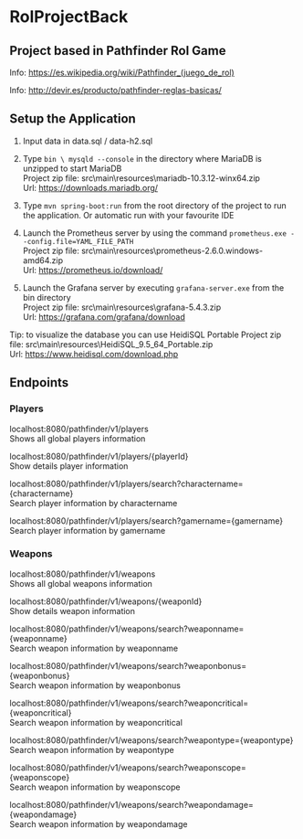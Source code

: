 # RolProjectBack

## Project based in Pathfinder Rol Game  

Info: https://es.wikipedia.org/wiki/Pathfinder_(juego_de_rol)  

Info: http://devir.es/producto/pathfinder-reglas-basicas/  


## Setup the Application  

1. Input data in data.sql / data-h2.sql  

2. Type `bin \ mysqld --console` in the directory where MariaDB is unzipped to start MariaDB  
Project zip file: src\main\resources\mariadb-10.3.12-winx64.zip  
Url: https://downloads.mariadb.org/  

3. Type `mvn spring-boot:run` from the root directory of the project to run the application. Or automatic run with your favourite IDE

4. Launch the Prometheus server by using the command `prometheus.exe --config.file=YAML_FILE_PATH`  
Project zip file: src\main\resources\prometheus-2.6.0.windows-amd64.zip  
Url: https://prometheus.io/download/  

5. Launch the Grafana server by executing `grafana-server.exe` from the bin directory  
Project zip file: src\main\resources\grafana-5.4.3.zip  
Url: https://grafana.com/grafana/download  

Tip: to visualize the database you can use HeidiSQL Portable
Project zip file: src\main\resources\HeidiSQL_9.5_64_Portable.zip  
Url: https://www.heidisql.com/download.php  


## Endpoints

### Players

localhost:8080/pathfinder/v1/players  
Shows all global players information  

localhost:8080/pathfinder/v1/players/{playerId}  
Show details player information  

localhost:8080/pathfinder/v1/players/search?charactername={charactername}  
Search player information by charactername  

localhost:8080/pathfinder/v1/players/search?gamername={gamername}  
Search player information by gamername  

### Weapons

localhost:8080/pathfinder/v1/weapons  
Shows all global weapons information  

localhost:8080/pathfinder/v1/weapons/{weaponId}  
Show details weapon information  

localhost:8080/pathfinder/v1/weapons/search?weaponname={weaponname}  
Search weapon information by weaponname  

localhost:8080/pathfinder/v1/weapons/search?weaponbonus={weaponbonus}  
Search weapon information by weaponbonus  

localhost:8080/pathfinder/v1/weapons/search?weaponcritical={weaponcritical}  
Search weapon information by weaponcritical  

localhost:8080/pathfinder/v1/weapons/search?weapontype={weapontype}  
Search weapon information by weapontype  

localhost:8080/pathfinder/v1/weapons/search?weaponscope={weaponscope}  
Search weapon information by weaponscope  

localhost:8080/pathfinder/v1/weapons/search?weapondamage={weapondamage}  
Search weapon information by weapondamage  

